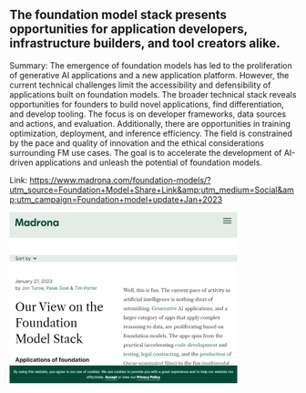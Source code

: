 ## The foundation model stack presents opportunities for application developers, infrastructure builders, and tool creators alike.
Summary: The emergence of foundation models has led to the proliferation of generative AI applications and a new application platform. However, the current technical challenges limit the accessibility and defensibility of applications built on foundation models. The broader technical stack reveals opportunities for founders to build novel applications, find differentiation, and develop tooling. The focus is on developer frameworks, data sources and actions, and evaluation. Additionally, there are opportunities in training optimization, deployment, and inference efficiency. The field is constrained by the pace and quality of innovation and the ethical considerations surrounding FM use cases. The goal is to accelerate the development of AI-driven applications and unleash the potential of foundation models.

Link: https://www.madrona.com/foundation-models/?utm_source=Foundation+Model+Share+Link&amp;utm_medium=Social&amp;utm_campaign=Foundation+model+update+Jan+2023

<img src="/img/41bfb08c-dc05-4f40-9b7c-ece71f893f52.png" width="400" />
<br/><br/>
